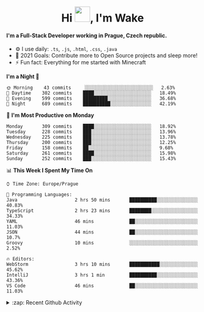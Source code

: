 <h1 align="center">Hi <img src="https://raw.githubusercontent.com/MrWakeCZ/MrWakeCZ/master/Hi.gif" width="40px" />, I'm Wake</h1>

#### I'm a Full-Stack Developer working in Prague, Czech republic.
- ⚙️ I use daily: `.ts`, `.js`, `.html`, `.css`, `.java`
- 🥅 2021 Goals: Contribute more to Open Source projects and sleep more!
- ⚡ Fun fact: Everything for me started with Minecraft

<!--START_SECTION:waka-->
**I'm a Night 🦉** 

```text
🌞 Morning    43 commits     ░░░░░░░░░░░░░░░░░░░░░░░░░   2.63% 
🌆 Daytime    302 commits    ████░░░░░░░░░░░░░░░░░░░░░   18.49% 
🌃 Evening    599 commits    █████████░░░░░░░░░░░░░░░░   36.68% 
🌙 Night      689 commits    ██████████░░░░░░░░░░░░░░░   42.19%

```
📅 **I'm Most Productive on Monday** 

```text
Monday       309 commits    ████░░░░░░░░░░░░░░░░░░░░░   18.92% 
Tuesday      228 commits    ███░░░░░░░░░░░░░░░░░░░░░░   13.96% 
Wednesday    225 commits    ███░░░░░░░░░░░░░░░░░░░░░░   13.78% 
Thursday     200 commits    ███░░░░░░░░░░░░░░░░░░░░░░   12.25% 
Friday       158 commits    ██░░░░░░░░░░░░░░░░░░░░░░░   9.68% 
Saturday     261 commits    ████░░░░░░░░░░░░░░░░░░░░░   15.98% 
Sunday       252 commits    ███░░░░░░░░░░░░░░░░░░░░░░   15.43%

```


📊 **This Week I Spent My Time On** 

```text
⌚︎ Time Zone: Europe/Prague

💬 Programming Languages: 
Java                     2 hrs 50 mins       ██████████░░░░░░░░░░░░░░░   40.83% 
TypeScript               2 hrs 23 mins       ████████░░░░░░░░░░░░░░░░░   34.33% 
YAML                     46 mins             ██░░░░░░░░░░░░░░░░░░░░░░░   11.03% 
JSON                     44 mins             ██░░░░░░░░░░░░░░░░░░░░░░░   10.7% 
Groovy                   10 mins             ░░░░░░░░░░░░░░░░░░░░░░░░░   2.52%

🔥 Editors: 
WebStorm                 3 hrs 10 mins       ███████████░░░░░░░░░░░░░░   45.62% 
IntelliJ                 3 hrs 1 min         ██████████░░░░░░░░░░░░░░░   43.36% 
VS Code                  46 mins             ██░░░░░░░░░░░░░░░░░░░░░░░   11.03%

```


<!--END_SECTION:waka-->

<details>
  <summary>:zap: Recent Github Activity</summary>

<!--START_SECTION:activity-->
1. ❌ Closed PR [#15](https://github.com/craftmania-cz/craftmanager/pull/15) in [craftmania-cz/craftmanager](https://github.com/craftmania-cz/craftmanager)
2. 🎉 Merged PR [#11](https://github.com/craftmania-cz/craftapi/pull/11) in [craftmania-cz/craftapi](https://github.com/craftmania-cz/craftapi)
3. 🎉 Merged PR [#89](https://github.com/waked-cz/corgi/pull/89) in [waked-cz/corgi](https://github.com/waked-cz/corgi)
4. 🎉 Merged PR [#2](https://github.com/craftmania-cz/craftcore/pull/2) in [craftmania-cz/craftcore](https://github.com/craftmania-cz/craftcore)
5. 🎉 Merged PR [#7](https://github.com/craftmania-cz/craftlobby/pull/7) in [craftmania-cz/craftlobby](https://github.com/craftmania-cz/craftlobby)
<!--END_SECTION:activity-->

</details>
